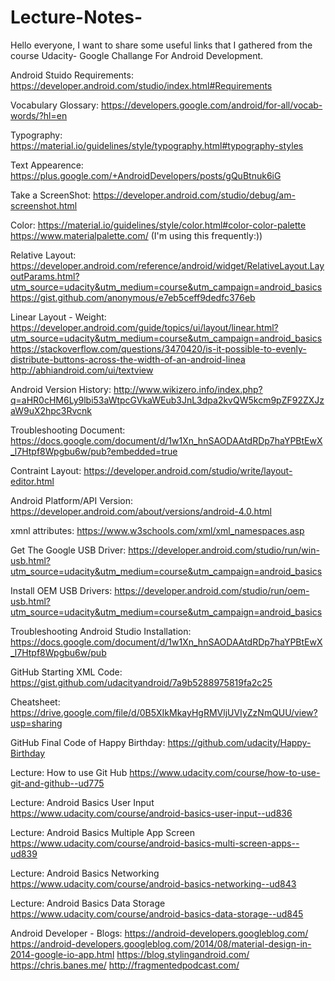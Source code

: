 # Lecture-Notes-
Hello everyone, I want to share some useful links that I gathered from the course Udacity- Google Challange For Android Development. 


Android Stuido Requirements:
https://developer.android.com/studio/index.html#Requirements

Vocabulary Glossary:
https://developers.google.com/android/for-all/vocab-words/?hl=en

Typography:
https://material.io/guidelines/style/typography.html#typography-styles

Text Appearence:
https://plus.google.com/+AndroidDevelopers/posts/gQuBtnuk6iG

Take a ScreenShot:
https://developer.android.com/studio/debug/am-screenshot.html

Color:
https://material.io/guidelines/style/color.html#color-color-palette
https://www.materialpalette.com/ (I'm using this frequently:))

Relative Layout:
https://developer.android.com/reference/android/widget/RelativeLayout.LayoutParams.html?utm_source=udacity&utm_medium=course&utm_campaign=android_basics
https://gist.github.com/anonymous/e7eb5ceff9dedfc376eb

Linear Layout - Weight:
https://developer.android.com/guide/topics/ui/layout/linear.html?utm_source=udacity&utm_medium=course&utm_campaign=android_basics
https://stackoverflow.com/questions/3470420/is-it-possible-to-evenly-distribute-buttons-across-the-width-of-an-android-linea
http://abhiandroid.com/ui/textview

Android Version History:
http://www.wikizero.info/index.php?q=aHR0cHM6Ly9lbi53aWtpcGVkaWEub3JnL3dpa2kvQW5kcm9pZF92ZXJzaW9uX2hpc3Rvcnk

Troubleshooting Document: 
https://docs.google.com/document/d/1w1Xn_hnSAODAAtdRDp7haYPBtEwX_l7Htpf8Wpgbu6w/pub?embedded=true

Contraint Layout: 
https://developer.android.com/studio/write/layout-editor.html

Android Platform/API Version:
https://developer.android.com/about/versions/android-4.0.html

xmnl attributes: 
https://www.w3schools.com/xml/xml_namespaces.asp

Get The Google USB Driver:
https://developer.android.com/studio/run/win-usb.html?utm_source=udacity&utm_medium=course&utm_campaign=android_basics

Install OEM USB Drivers: 
https://developer.android.com/studio/run/oem-usb.html?utm_source=udacity&utm_medium=course&utm_campaign=android_basics

Troubleshooting Android Studio Installation: 
https://docs.google.com/document/d/1w1Xn_hnSAODAAtdRDp7haYPBtEwX_l7Htpf8Wpgbu6w/pub

GitHub Starting XML Code: 
https://gist.github.com/udacityandroid/7a9b5288975819fa2c25

Cheatsheet:
https://drive.google.com/file/d/0B5XIkMkayHgRMVljUVIyZzNmQUU/view?usp=sharing

GitHub Final Code of Happy Birthday:
https://github.com/udacity/Happy-Birthday

Lecture: How to use Git Hub
https://www.udacity.com/course/how-to-use-git-and-github--ud775

Lecture: Android Basics User Input
https://www.udacity.com/course/android-basics-user-input--ud836

Lecture: Android Basics Multiple App Screen
https://www.udacity.com/course/android-basics-multi-screen-apps--ud839

Lecture: Android Basics Networking
https://www.udacity.com/course/android-basics-networking--ud843

Lecture: Android Basics Data Storage
https://www.udacity.com/course/android-basics-data-storage--ud845

Android Developer - Blogs:
https://android-developers.googleblog.com/
https://android-developers.googleblog.com/2014/08/material-design-in-2014-google-io-app.html
https://blog.stylingandroid.com/
https://chris.banes.me/
http://fragmentedpodcast.com/
